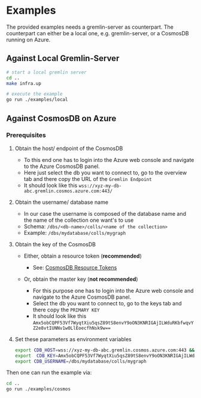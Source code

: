 # Examples

The provided examples needs a gremlin-server as counterpart. The counterpart can either be a local one, e.g. gremlin-server, or a CosmosDB running on Azure.

## Against Local Gremlin-Server

```bash
# start a local gremlin server
cd ..
make infra.up

# execute the example
go run ./examples/local
```

## Against CosmosDB on Azure

### Prerequisites

1. Obtain the host/ endpoint of the CosmosDB

   - To this end one has to login into the Azure web console and navigate to the Azure CosmosDB panel.
   - Here just select the db you want to connect to, go to the overview tab and there copy the URL of the `Gremlin Endpoint`
   - It should look like this `wss://xyz-my-db-abc.gremlin.cosmos.azure.com:443/`

2. Obtain the username/ database name

   - In our case the username is composed of the database name and the name of the collection one want's to use
   - Schema: `/dbs/<db-name>/colls/<name of the collection>`
   - Example: `/dbs/mydatabase/colls/mygraph`

3. Obtain the key of the CosmosDB

   - Either, obtain a resource token (**recommended**)
     - See: [CosmosDB Resource Tokens](https://docs.microsoft.com/en-us/rest/api/cosmos-db/access-control-on-cosmosdb-resources#resource-tokens)
   - Or, obtain the master key (**not recommended**)

     - For this purpose one has to login into the Azure web console and navigate to the Azure CosmosDB panel.
     - Select the db you want to connect to, go to the keys tab and there copy the `PRIMARY KEY`
     - It should look like this `Amx5obCQPF53Vf7WyqtXiu5qsZ89tS8envY9oON3KNRIGAjILWduRKbfwqvYZ2e8vtIUNNv1w0LlEoecfhNsk9w==`

4. Set these parameters as environment variables

   ```bash
   export CDB_HOST=wss://xyz-my-db-abc.gremlin.cosmos.azure.com:443 && \
   export  CDB_KEY=Amx5obCQPF53Vf7WyqtXiu5qsZ89tS8envY9oON3KNRIGAjILWduRKbfwqvYZ2e8vtIUNNv1w0LlEoecfhNsk9w== && \
   export CDB_USERNAME=/dbs/mydatabase/colls/mygraph
   ```

Then one can run the example via:

```bash
cd ..
go run ./examples/cosmos
```
